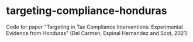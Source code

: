 # targeting-compliance-honduras
Code for paper "Targeting in Tax Compliance Interventions: Experimental Evidence from Honduras" (Del Carmen, Espinal Hernandez and Scot, 2021)
